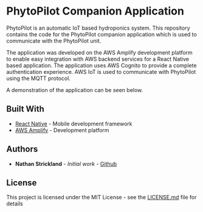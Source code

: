 # PhytoPilot Companion Application

PhytoPilot is an automatic IoT based hydroponics system. This repository contains the code for the PhytoPilot companion application which is used to communicate with the PhytoPilot unit.

The application was developed on the AWS Amplify development platform to enable easy integration with AWS backend services for a React Native based application. The application uses AWS Cognito to provide a complete authentication experience. AWS IoT is used to communicate with PhytoPilot using the MQTT protocol. 

A demonstration of the application can be seen below. 


## Built With

* [React Native](https://facebook.github.io/react-native/) - Mobile development framework
* [AWS Amplify](https://aws.amazon.com/amplify/) - Development platform


## Authors

* **Nathan Strickland** - *Initial work* - [Github](https://github.com/Naphaniel)

## License

This project is licensed under the MIT License - see the [LICENSE.md](LICENSE.md) file for details

